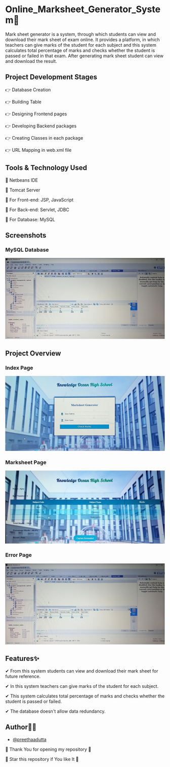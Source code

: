 # Online_Marksheet_Generator_System📜

Mark sheet generator is a system, through which students can view and download their mark sheet of exam online. It provides a platform, in which teachers can give marks of the student for each subject and this system calculates total percentage of marks and checks whether the student is passed or failed in that exam. After generating mark sheet student can view and download the result. 


## Project Development Stages

👉 Database Creation

👉 Building Table

👉 Designing Frontend pages

👉 Developing Backend packages

👉 Creating Classes in each package

👉 URL Mapping in web.xml file


## Tools & Technology Used 

📌 Netbeans IDE

📌 Tomcat Server

📌 For Front-end: JSP, JavaScript

📌 For Back-end: Servlet, JDBC

📌 For Database: MySQL


## Screenshots

### MySQL Database

![Database Screenshot](https://raw.githubusercontent.com/preethaadutta/Online_Marksheet_Generator_System/main/MySQL_Database.jpg)


## Project Overview

### Index Page

![Index Page](https://raw.githubusercontent.com/preethaadutta/Online_Marksheet_Generator_System/main/Page1.jpg)

### Marksheet Page

![Marksheet Page](https://raw.githubusercontent.com/preethaadutta/Online_Marksheet_Generator_System/main/Page2.jpg)

### Error Page

![Error Page](https://raw.githubusercontent.com/preethaadutta/Online_Marksheet_Generator_System/main/MySQL_Database.jpg)


## Features✨

✔ From this system students can view and download their mark sheet for future reference.

✔ In this system teachers can give marks of the student for each subject.

✔ This system calculates total percentage of marks and checks whether the student is passed or failed.

✔ The database doesn't allow data redundancy.


## Author👩‍💻

- [@preethaadutta](https://github.com/preethaadutta)

💖 Thank You for opening my repository 💖

 💖 Star this repository if You like It 💖
